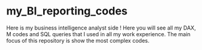 # my_BI_reporting_codes
Here is my business intelligence analyst side ! Here you will see all my DAX, M codes and SQL queries that I used in all my work experience. The main focus of this repository is show the most complex codes.
